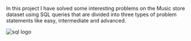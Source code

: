 In this project I have solved some interesting problems on the Music store dataset using SQL queries that are divided into three types of problem statements like easy, intermediate and advanced.

![sql logo](https://github.com/SankhadipSN99/Music-analysis-using-SQL/assets/150376395/a4f0c866-092c-416f-aac9-6402451638d6)
